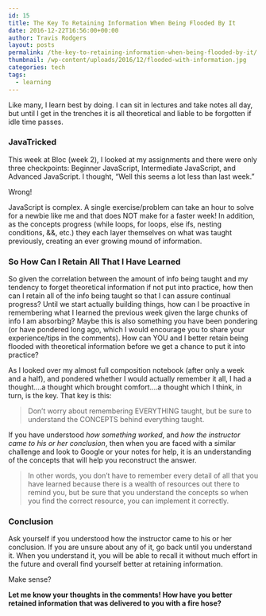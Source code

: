 ```yaml
---
id: 15
title: The Key To Retaining Information When Being Flooded By It
date: 2016-12-22T16:56:00+00:00
author: Travis Rodgers
layout: posts
permalink: /the-key-to-retaining-information-when-being-flooded-by-it/
thumbnail: /wp-content/uploads/2016/12/flooded-with-information.jpg
categories: tech
tags:
  - learning
---
```

Like many, I learn best by doing. I can sit in lectures and take notes all day, but until I get in the trenches it is all theoretical and liable to be forgotten if idle time passes.

### JavaTricked

This week at Bloc (week 2), I looked at my assignments and there were only three checkpoints: Beginner JavaScript, Intermediate JavaScript, and Advanced JavaScript. I thought, &#8220;Well this seems a lot less than last week.&#8221;

Wrong!

JavaScript is complex. A single exercise/problem can take an hour to solve for a newbie like me and that does NOT make for a faster week! In addition, as the concepts progress (while loops, for loops, else ifs, nesting conditions, &&, etc.) they each layer themselves on what was taught previously, creating an ever growing mound of information.

### So How Can I Retain All That I Have Learned

So given the correlation between the amount of info being taught and my tendency to forget theoretical information if not put into practice, how then can I retain all of the info being taught so that I can assure continual progress? Until we start actually building things, how can I be proactive in remembering what I learned the previous week given the large chunks of info I am absorbing? Maybe this is also something you have been pondering (or have pondered long ago, which I would encourage you to share your experience/tips in the comments). How can YOU and I better retain being flooded with theoretical information before we get a chance to put it into practice?

As I looked over my almost full composition notebook (after only a week and a half), and pondered whether I would actually remember it all, I had a thought&#8230;.a thought which brought comfort&#8230;.a thought which I think, in turn, is the key. That key is this:

> Don&#8217;t worry about remembering EVERYTHING taught, but be sure to understand the CONCEPTS behind everything taught.

If you have understood _how something worked_, and _how the instructor came to his or her conclusion_, then when you are faced with a similar challenge and look to Google or your notes for help, it is an understanding of the concepts that will help you reconstruct the answer.

> In other words, you don&#8217;t have to remember every detail of all that you have learned because there is a wealth of resources out there to remind you, but be sure that you understand the concepts so when you find the correct resource, you can implement it correctly.

### Conclusion

Ask yourself if you understood how the instructor came to his or her conclusion. If you are unsure about any of it, go back until you understand it. When you understand it, you will be able to recall it without much effort in the future and overall find yourself better at retaining information.

Make sense?

**Let me know your thoughts in the comments! How have you better retained information that was delivered to you with a fire hose?**